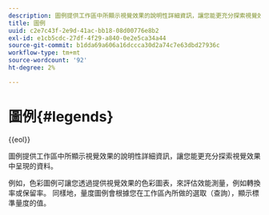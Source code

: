 ```yaml
---
description: 圖例提供工作區中所顯示視覺效果的說明性詳細資訊，讓您能更充分探索視覺效果中呈現的資料。
title: 圖例
uuid: c2e7c43f-2e9d-41ac-bb18-08d00776e8b2
exl-id: e1cb5cdc-27df-4f29-a840-0e2e5ca34a44
source-git-commit: b1dda69a606a16dccca30d2a74c7e63dbd27936c
workflow-type: tm+mt
source-wordcount: '92'
ht-degree: 2%

---
```


# 圖例{#legends}

{{eol}}

圖例提供工作區中所顯示視覺效果的說明性詳細資訊，讓您能更充分探索視覺效果中呈現的資料。

例如，色彩圖例可讓您透過提供視覺效果的色彩圖表，來評估效能測量，例如轉換率或保留率。 同樣地，量度圖例會根據您在工作區內所做的選取（查詢），顯示標準量度的值。
